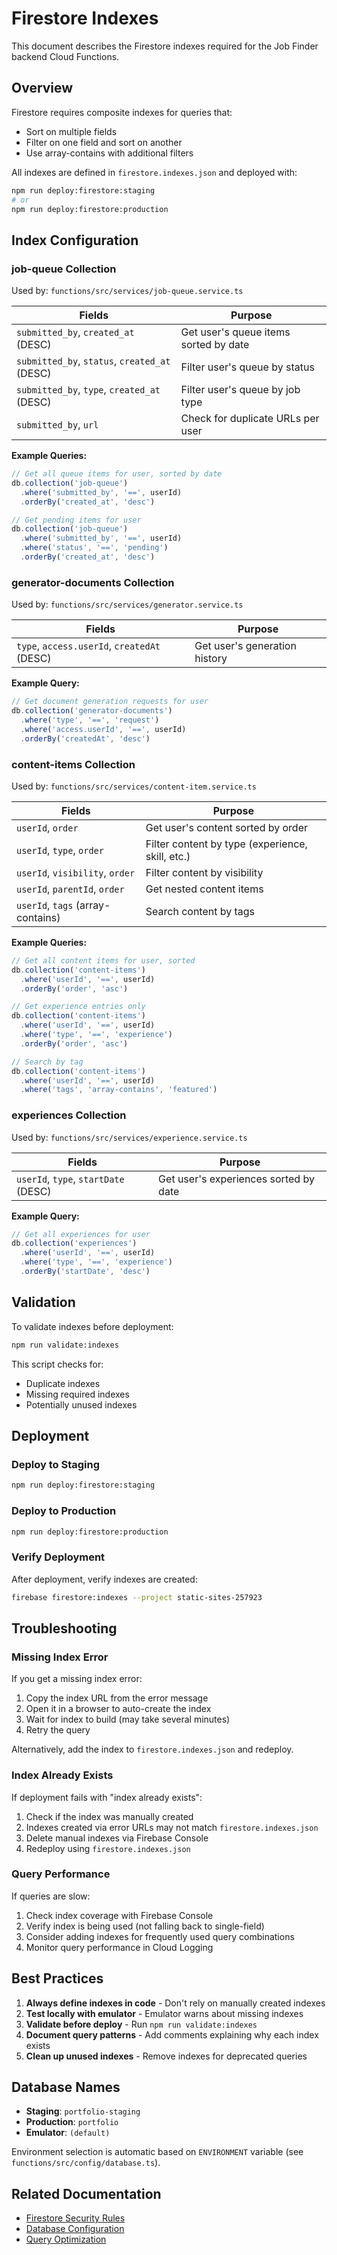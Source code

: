 # Firestore Indexes

This document describes the Firestore indexes required for the Job Finder backend Cloud Functions.

## Overview

Firestore requires composite indexes for queries that:
- Sort on multiple fields
- Filter on one field and sort on another
- Use array-contains with additional filters

All indexes are defined in `firestore.indexes.json` and deployed with:

```bash
npm run deploy:firestore:staging
# or
npm run deploy:firestore:production
```

## Index Configuration

### job-queue Collection

Used by: `functions/src/services/job-queue.service.ts`

| Fields | Purpose |
|--------|---------|
| `submitted_by`, `created_at` (DESC) | Get user's queue items sorted by date |
| `submitted_by`, `status`, `created_at` (DESC) | Filter user's queue by status |
| `submitted_by`, `type`, `created_at` (DESC) | Filter user's queue by job type |
| `submitted_by`, `url` | Check for duplicate URLs per user |

**Example Queries:**

```typescript
// Get all queue items for user, sorted by date
db.collection('job-queue')
  .where('submitted_by', '==', userId)
  .orderBy('created_at', 'desc')

// Get pending items for user
db.collection('job-queue')
  .where('submitted_by', '==', userId)
  .where('status', '==', 'pending')
  .orderBy('created_at', 'desc')
```

### generator-documents Collection

Used by: `functions/src/services/generator.service.ts`

| Fields | Purpose |
|--------|---------|
| `type`, `access.userId`, `createdAt` (DESC) | Get user's generation history |

**Example Query:**

```typescript
// Get document generation requests for user
db.collection('generator-documents')
  .where('type', '==', 'request')
  .where('access.userId', '==', userId)
  .orderBy('createdAt', 'desc')
```

### content-items Collection

Used by: `functions/src/services/content-item.service.ts`

| Fields | Purpose |
|--------|---------|
| `userId`, `order` | Get user's content sorted by order |
| `userId`, `type`, `order` | Filter content by type (experience, skill, etc.) |
| `userId`, `visibility`, `order` | Filter content by visibility |
| `userId`, `parentId`, `order` | Get nested content items |
| `userId`, `tags` (array-contains) | Search content by tags |

**Example Queries:**

```typescript
// Get all content items for user, sorted
db.collection('content-items')
  .where('userId', '==', userId)
  .orderBy('order', 'asc')

// Get experience entries only
db.collection('content-items')
  .where('userId', '==', userId)
  .where('type', '==', 'experience')
  .orderBy('order', 'asc')

// Search by tag
db.collection('content-items')
  .where('userId', '==', userId)
  .where('tags', 'array-contains', 'featured')
```

### experiences Collection

Used by: `functions/src/services/experience.service.ts`

| Fields | Purpose |
|--------|---------|
| `userId`, `type`, `startDate` (DESC) | Get user's experiences sorted by date |

**Example Query:**

```typescript
// Get all experiences for user
db.collection('experiences')
  .where('userId', '==', userId)
  .where('type', '==', 'experience')
  .orderBy('startDate', 'desc')
```

## Validation

To validate indexes before deployment:

```bash
npm run validate:indexes
```

This script checks for:
- Duplicate indexes
- Missing required indexes
- Potentially unused indexes

## Deployment

### Deploy to Staging

```bash
npm run deploy:firestore:staging
```

### Deploy to Production

```bash
npm run deploy:firestore:production
```

### Verify Deployment

After deployment, verify indexes are created:

```bash
firebase firestore:indexes --project static-sites-257923
```

## Troubleshooting

### Missing Index Error

If you get a missing index error:

1. Copy the index URL from the error message
2. Open it in a browser to auto-create the index
3. Wait for index to build (may take several minutes)
4. Retry the query

Alternatively, add the index to `firestore.indexes.json` and redeploy.

### Index Already Exists

If deployment fails with "index already exists":

1. Check if the index was manually created
2. Indexes created via error URLs may not match `firestore.indexes.json`
3. Delete manual indexes via Firebase Console
4. Redeploy using `firestore.indexes.json`

### Query Performance

If queries are slow:

1. Check index coverage with Firebase Console
2. Verify index is being used (not falling back to single-field)
3. Consider adding indexes for frequently used query combinations
4. Monitor query performance in Cloud Logging

## Best Practices

1. **Always define indexes in code** - Don't rely on manually created indexes
2. **Test locally with emulator** - Emulator warns about missing indexes
3. **Validate before deploy** - Run `npm run validate:indexes`
4. **Document query patterns** - Add comments explaining why each index exists
5. **Clean up unused indexes** - Remove indexes for deprecated queries

## Database Names

- **Staging**: `portfolio-staging`
- **Production**: `portfolio`
- **Emulator**: `(default)`

Environment selection is automatic based on `ENVIRONMENT` variable (see `functions/src/config/database.ts`).

## Related Documentation

- [Firestore Security Rules](./docs/security/index-verification.md)
- [Database Configuration](./functions/src/config/database.ts)
- [Query Optimization](https://firebase.google.com/docs/firestore/query-data/indexing)
